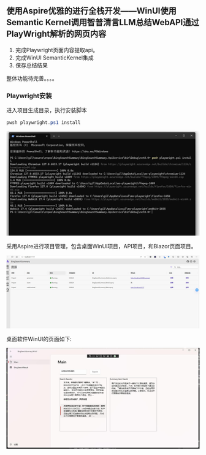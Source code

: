 ## 使用Aspire优雅的进行全栈开发——WinUI使用Semantic Kernel调用智普清言LLM总结WebAPI通过PlayWright解析的网页内容

1. 完成Playwright页面内容提取api。
2. 完成WinUI SemanticKernel集成
3. 保存总结结果

整体功能待完善。。。。

### Playwright安装

进入项目生成目录，执行安装脚本
```csharp
pwsh playwright.ps1 install
```
![图片](/Images/test.jpg)

采用Aspire进行项目管理，包含桌面WinUI项目，API项目，和Blazor页面项目。

![Aspire](/Images/aspire.jpg)

桌面软件WinUI的页面如下:

![winui](/Images/winui-demo.jpg)

